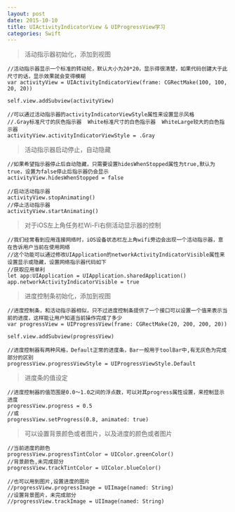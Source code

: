 ```yaml
---
layout: post
date: 2015-10-10
title: UIActivityIndicatorView & UIProgressView学习
categories: Swift
---
```


>活动指示器初始化，添加到视图

	//活动指示器显示一个标准的转动轮，默认大小为20*20，显示得很清楚，如果代码创建大于此尺寸的话，显示效果就会变得模糊
	var activityView = UIActivityIndicatorView(frame: CGRectMake(100, 100, 20, 20))
	
	self.view.addSubview(activityView)

	//可以通过活动指示器的activityIndicatorViewStyle属性来设置显示风格
	//.Gray标准尺寸的灰色指示器  White标准尺寸的白色指示器  WhiteLarge较大的白色指示器
	activityView.activityIndicatorViewStyle = .Gray

>活动指示器启动停止，自动隐藏

	//如果希望指示器停止后自动隐藏，只需要设置hidesWhenStopped属性为true,默认为true，设置为false停止后指示器仍会显示
	activityView.hidesWhenStopped = false
	
	//启动活动指示器
	activityView.stopAnimating()
	//停止活动指示器
	activityView.startAnimating()
	
>对于iOS左上角任务栏Wi-Fi右侧活动显示器的控制

	//我们经常看到应用连接网络时，iOS设备状态栏左上角wifi旁边会出现一个活动指示器，意在告诉用户当前在使用网络
	//这个功能可以通过修改UIApplication的networkActivityIndicatorVisible属性来设置显示或隐藏，设置网络指示器代码如下
	//获取应用单利
	let app:UIApplication = UIApplication.sharedApplication()
	app.networkActivityIndicatorVisible = true
	
>进度控制条初始化，添加到视图

	//进度控制条，和活动指示器相似，只不过进度控制条提供了一个接口可以设置一个值来表示当前的进度，这样能让用户知道当前操作完成了多少
	var progressView = UIProgressView(frame: CGRectMake(20, 200, 200, 20))
	
	self.view.addSubview(progressView)
	
	//进度控制器有两种风格，Default正常的进度条，Bar一般用于toolBar中,有无灰色为完成部分的区别
	progressView.progressViewStyle = UIProgressViewStyle.Default


>进度条的值设定

	//进度控制器的值范围是0.0～1.0之间的浮点数，可以对其progress属性设置，来控制显示进度
	progressView.progress = 0.5
	//或
	progressView.setProgress(0.8, animated: true)
	
>可以设置背景颜色或者图片，以及进度的颜色或者图片

	//当前进度的颜色
	progressView.progressTintColor = UIColor.greenColor()
	//背景颜色,未完成部分
	progressView.trackTintColor = UIColor.blueColor()
	
	//也可以用到图片,设置进度的图片
	//progressView.progressImage = UIImage(named: String)
	//设置背景图片，未完成部分
	//progressView.trackImage = UIImage(named: String)
